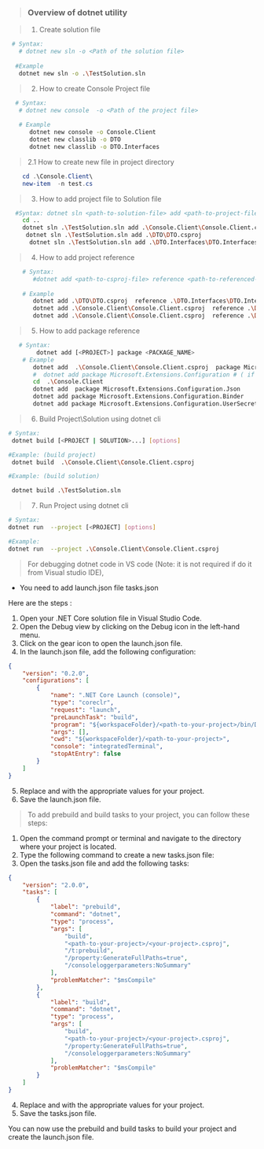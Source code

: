 > ### Overview of dotnet utility

> 1. Create solution file

```sh
 # Syntax:
   # dotnet new sln -o <Path of the solution file>
 
  #Example
   dotnet new sln -o .\TestSolution.sln
```
> 2. How to create Console Project file
```sh
  # Syntax: 
   # dotnet new console  -o <Path of the project file>
  
   # Example
      dotnet new console -o Console.Client
      dotnet new classlib -o DTO
      dotnet new classlib -o DTO.Interfaces
 ```  
>   2.1 How to create new file in project directory

```powershell 
    cd .\Console.Client\
    new-item  -n test.cs
``` 
> 3. How to add project file to Solution file 

```sh  
  #Syntax: dotnet sln <path-to-solution-file> add <path-to-project-file> 
    cd ..
    dotnet sln .\TestSolution.sln add .\Console.Client\Console.Client.csproj
     dotnet sln .\TestSolution.sln add .\DTO\DTO.csproj 
      dotnet sln .\TestSolution.sln add .\DTO.Interfaces\DTO.Interfaces.csproj
```
> 4. How to add project reference

```sh 
    # Syntax: 
       #dotnet add <path-to-csproj-file> reference <path-to-referenced-project-csproj-file>
     
    # Example
       dotnet add .\DTO\DTO.csproj  reference .\DTO.Interfaces\DTO.Interfaces.csproj
       dotnet add .\Console.Client\Console.Client.csproj  reference .\DTO\DTO.csproj
       dotnet add .\Console.Client\Console.Client.csproj  reference .\DTO.Interfaces\DTO.Interfaces.csproj
```
 > 5. How to add package reference 
 
 ```sh
    # Syntax: 
         dotnet add [<PROJECT>] package <PACKAGE_NAME>
     # Example   
        dotnet add  .\Console.Client\Console.Client.csproj  package Microsoft.Extensions.Configuration      
        #  dotnet add package Microsoft.Extensions.Configuration # ( if you are in the project directory )
        cd  .\Console.Client
        dotnet add  package Microsoft.Extensions.Configuration.Json  
        dotnet add package Microsoft.Extensions.Configuration.Binder
        dotnet add package Microsoft.Extensions.Configuration.UserSecrets
```
> 6. Build Project\Solution using dotnet cli

```sh
# Syntax:
 dotnet build [<PROJECT | SOLUTION>...] [options]

#Example: (build project)
 dotnet build  .\Console.Client\Console.Client.csproj

#Example: (build solution) 

 dotnet build .\TestSolution.sln

```

> 7. Run Project using dotnet cli 

```sh
# Syntax:
dotnet run  --project [<PROJECT] [options]

#Example:
dotnet run  --project .\Console.Client\Console.Client.csproj
```

> For debugging dotnet code in VS code  (Note:  it is not required if do it from Visual studio IDE),
  
 - You need to add launch.json file tasks.json 
 
 Here are the steps :
 
  1. Open your .NET Core solution file in Visual Studio Code.
  2. Open the Debug view by clicking on the Debug icon in the left-hand menu.
  3. Click on the gear icon to open the launch.json file.
  4. In the launch.json file, add the following configuration:

```json
{
    "version": "0.2.0",
    "configurations": [
        {
            "name": ".NET Core Launch (console)",
            "type": "coreclr",
            "request": "launch",
            "preLaunchTask": "build",
            "program": "${workspaceFolder}/<path-to-your-project>/bin/Debug/net8.0/<your-project>.dll",
            "args": [],
            "cwd": "${workspaceFolder}/<path-to-your-project>",
            "console": "integratedTerminal",
            "stopAtEntry": false
        }
    ]
}
```
  5. Replace <path-to-your-project> and <your-project> with the appropriate values for your project.
  6. Save the launch.json file.

> To add prebuild and build tasks to your project, you can follow these steps:

   1. Open the command prompt or terminal and navigate to the directory where your project is located.
   2. Type the following command to create a new tasks.json file:
   3. Open the tasks.json file and add the following tasks:
```json
{
    "version": "2.0.0",
    "tasks": [
        {
            "label": "prebuild",
            "command": "dotnet",
            "type": "process",
            "args": [
                "build",
                "<path-to-your-project>/<your-project>.csproj",
                "/t:prebuild",
                "/property:GenerateFullPaths=true",
                "/consoleloggerparameters:NoSummary"
            ],
            "problemMatcher": "$msCompile"
        },
        {
            "label": "build",
            "command": "dotnet",
            "type": "process",
            "args": [
                "build",
                "<path-to-your-project>/<your-project>.csproj",
                "/property:GenerateFullPaths=true",
                "/consoleloggerparameters:NoSummary"
            ],
            "problemMatcher": "$msCompile"
        }
    ]
}
```
4. Replace <path-to-your-project> and <your-project> with the appropriate values for your project.
5. Save the tasks.json file.
 
You can now use the prebuild and build tasks to build your project and create the launch.json file.